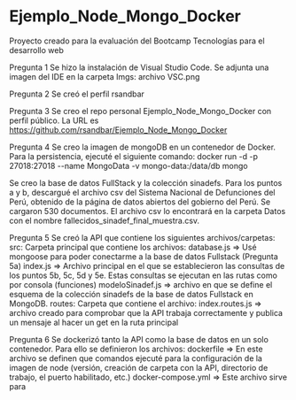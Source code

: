 # Ejemplo_Node_Mongo_Docker
Proyecto creado para la evaluación del Bootcamp Tecnologías para el desarrollo web

Pregunta 1
Se hizo la instalación de Visual Studio Code. Se adjunta una imagen del IDE en la carpeta Imgs: archivo VSC.png

Pregunta 2
Se creó el perfil rsandbar

Pregunta 3
Se creo el repo personal Ejemplo_Node_Mongo_Docker con perfil público. La URL es https://github.com/rsandbar/Ejemplo_Node_Mongo_Docker

Pregunta 4
Se creo la imagen de mongoDB en un contenedor de Docker. 
Para la persistencia, ejecuté el siguiente comando:
docker run -d -p 27018:27018 --name MongoData -v mongo-data:/data/db mongo

Se creo la base de datos FullStack y la colección sinadefs. Para los puntos a y b, descargué el archivo csv del Sistema Nacional de Defunciones del Perú, obtenido de la página de datos abiertos del gobierno del Perú. Se cargaron 530 documentos. El archivo csv lo encontrará en la carpeta Datos con el nombre fallecidos_sinadef_final_muestra.csv.

Pregunta 5
Se creó la API que contiene los siguientes archivos/carpetas:
src: Carpeta principal que contiene los archivos:
database.js => Usé mongoose para poder conectarme a la base de datos Fullstack (Pregunta 5a)
index.js => Archivo principal en el que se establecieron las consultas de los puntos 5b, 5c, 5d y 5e. Estas consultas se ejecutan en las rutas como por consola (funciones)
modeloSinadef.js => archivo en que se define el esquema de la colección sinadefs de la base de datos Fullstack en MongoDB.
routes: Carpeta que contiene el archivo:
index.routes.js => archivo creado para comprobar que la API trabaja correctamente y publica un mensaje al hacer un get en la ruta principal


Pregunta 6
Se dockerizó tanto la API como la base de datos en un solo contenedor. Para ello se definieron los archivos:
dockerfile => En este archivo se definen que comandos ejecuté para la configuración de la imagen de node (versión, creación de carpeta con la API, directorio de trabajo, el puerto habilitado, etc.)
docker-compose.yml => Este archivo sirve para 


